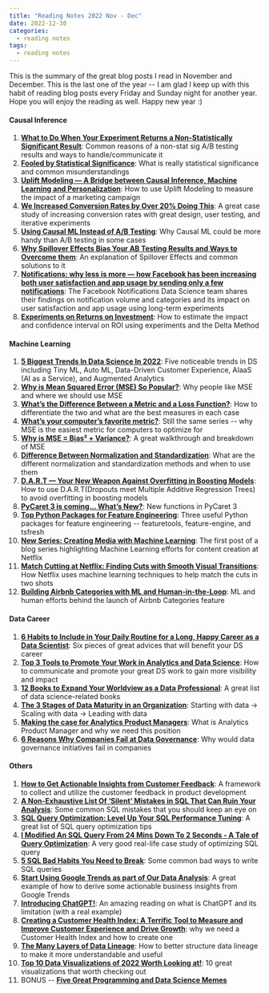 ```yaml
---
title: "Reading Notes 2022 Nov - Dec"
date: 2022-12-30
categories:
  - reading notes
tags:
  - reading notes
---
```


This is the summary of the great blog posts I read in November and December. This is the last one of the year -- I am glad I keep up with this habit of reading blog posts every Friday and Sunday night for another year. Hope you will enjoy the reading as well. Happy new year :)  


#### Causal Inference  
1. [**What to Do When Your Experiment Returns a Non-Statistically Significant Result**](https://towardsdatascience.com/what-to-do-when-your-experiment-returns-a-non-statistically-significant-result-81ecaf56fb32): Common reasons of a non-stat sig A/B testing results and ways to handle/communicate it     
2. [**Fooled by Statistical Significance**](https://towardsdatascience.com/fooled-by-statistical-significance-7fed1bc2caf9): What is really statistical significance and common misunderstandings  
3. [**Uplift Modeling — A Bridge between Causal Inference, Machine Learning and Personalization**](https://medium.com/@salonibansal2612/uplift-modelling-a-bridge-between-causal-inference-machine-learning-and-personalization-8396079c1070): How to use Uplift Modeling to measure the impact of a marketing campaign  
4. [**We Increased Conversion Rates by Over 20% Doing This**](https://bootcamp.uxdesign.cc/increase-onboarding-conversion-by-over-20-f596d8a23f79): A great case study of increasing conversion rates with great design, user testing, and iterative experiments  
5. [**Using Causal ML Instead of A/B Testing**](https://towardsdatascience.com/using-causal-ml-instead-of-a-b-testing-eeb1067d7fc0): Why Causal ML could be more handy than A/B testing in some cases  
6. [**Why Spillover Effects Bias Your AB Testing Results and Ways to Overcome them**](https://medium.com/@weonhyeok.chung/why-spillover-effects-bias-your-ab-testing-and-ways-to-overcome-them-e7f06efd0b56): An explanation of Spillover Effects and common solutions to it  
7. [**Notifications: why less is more — how Facebook has been increasing both user satisfaction and app usage by sending only a few notifications**](https://medium.com/@AnalyticsAtMeta/notifications-why-less-is-more-how-facebook-has-been-increasing-both-user-satisfaction-and-app-9463f7325e7d): The Facebook Notifications Data Science team shares their findings on notification volume and categories and its impact on user satisfaction and app usage using long-term experiments  
8. [**Experiments on Returns on Investment**](https://towardsdatascience.com/experiments-on-returns-on-investment-34a1953c5f16): How to estimate the impact and confidence interval on ROI using experiments and the Delta Method   


#### Machine Learning
1. [**5 Biggest Trends In Data Science In 2022**](https://blog.jovian.ai/the-5-biggest-trends-in-data-science-in-2022-9f3d2397498c): Five noticeable trends in DS including Tiny ML, Auto ML, Data-Driven Customer Experience, AIaaS (AI as a Service), and Augmented Analytics     
2. [**Why is Mean Squared Error (MSE) So Popular?**](https://towardsdatascience.com/why-is-mean-squared-error-mse-so-popular-4320d5f003e5): Why people like MSE and where we should use MSE  
3. [**What’s the Difference Between a Metric and a Loss Function?**](https://towardsdatascience.com/whats-the-difference-between-a-metric-and-a-loss-function-38cac955f46d): How to differentiate the two and what are the best measures in each case  
4. [**What’s your computer’s favorite metric?**](https://towardsdatascience.com/whats-your-computer-s-favorite-metric-98c132b0488a): Still the same series -- why MSE is the easiest metric for computers to optimize for  
5. [**Why is MSE = Bias² + Variance?**](https://towardsdatascience.com/why-is-mse-bias%C2%B2-variance-dbdeda6f0e70): A great walkthrough and breakdown of MSE  
6. [**Difference Between Normalization and Standardization**](https://pub.towardsai.net/difference-between-normalization-and-standardization-745030eaf96f): What are the different normalization and standardization methods and when to use them  
7. [**D.A.R.T — Your New Weapon Against Overfitting in Boosting Models**](https://medium.com/@meir412_37692/d-a-r-t-your-new-weapon-against-overfitting-in-boosting-models-9ea4e6aa435b): How to use D.A.R.T(Dropouts meet Multiple Additive Regression Trees) to avoid overfitting in boosting models  
8. [**PyCaret 3 is coming… What’s New?**](https://moez-62905.medium.com/pycaret-3-is-coming-whats-new-8d7d241c40d8): New functions in PyCaret 3  
9. [**Top Python Packages for Feature Engineering**](https://medium.com/towards-data-science/top-python-packages-for-feature-engineering-c0a75dba0081): Three useful Python packages for feature engineering -- featuretools, feature-engine, and tsfresh  
10. [**New Series: Creating Media with Machine Learning**](https://netflixtechblog.com/new-series-creating-media-with-machine-learning-5067ac110bcd): The first post of a blog series highlighting Machine Learning efforts for content creation at Netflix   
11. [**Match Cutting at Netflix: Finding Cuts with Smooth Visual Transitions**](https://netflixtechblog.com/match-cutting-at-netflix-finding-cuts-with-smooth-visual-transitions-31c3fc14ae59): How Netflix uses machine learning techniques to help match the cuts in two shots  
12. [**Building Airbnb Categories with ML and Human-in-the-Loop**](https://medium.com/airbnb-engineering/building-airbnb-categories-with-ml-and-human-in-the-loop-e97988e70ebb): ML and human efforts behind the launch of Airbnb Categories feature  


#### Data Career
1. [**6 Habits to Include in Your Daily Routine for a Long, Happy Career as a Data Scientist**](https://towardsdatascience.com/6-habits-to-include-in-your-daily-routine-for-a-long-happy-career-as-a-data-scientist-de733eae6250): Six pieces of great advices that will benefit your DS career  
2. [**Top 3 Tools to Promote Your Work in Analytics and Data Science**](https://towardsdatascience.com/top-3-tools-to-promote-your-work-in-analytics-data-science-7b87d80615fc): How to communicate and promote your great DS work to gain more visibility and impact  
3. [**12 Books to Expand Your Worldview as a Data Professional**](https://nicolejaneway.medium.com/12-books-expand-worldview-ea1fe6d37c54): A great list of data science-related books  
4. [**The 3 Stages of Data Maturity in an Organization**](https://medium.com/@dom.n/the-3-stages-of-data-maturity-in-an-organisation-898d41c8f56): Starting with data -> Scaling with data -> Leading with data  
5. [**Making the case for Analytics Product Managers**](https://medium.com/@bigdatajames/making-the-case-for-analytics-product-managers-15ca72fba79d): What is Analytics Product Manager and why we need this position  
6. [**6 Reasons Why Companies Fail at Data Governance**](https://towardsdatascience.com/6-reasons-why-companies-fail-at-data-governance-6d13fdeda570): Why would data governance initiatives fail in companies   


#### Others
1. [**How to Get Actionable Insights from Customer Feedback**](https://towardsdatascience.com/how-to-get-actionable-insights-from-customer-feedback-a922ec5b37e1): A framework to collect and utilize the customer feedback in product development  
2. [**A Non-Exhaustive List Of ‘Silent’ Mistakes in SQL That Can Ruin Your Analysis**](https://towardsdatascience.com/a-non-exhaustive-list-of-silent-mistakes-in-sql-that-can-ruin-your-analysis-e5c62e6db489): Some common SQL mistakes that you should keep an eye on  
3. [**SQL Query Optimization: Level Up Your SQL Performance Tuning**](https://betterprogramming.pub/sql-query-optimization-level-up-your-sql-performance-tuning-d93af175b24b): A great list of SQL query optimization tips  
4. [**I Modified An SQL Query From 24 Mins Down To 2 Seconds - A Tale of Query Optimization**](https://medium.com/swlh/i-modified-an-sql-query-from-24-mins-down-to-2-seconds-a-tale-of-query-optimization-bcf49d50174b): A very good real-life case study of optimizing SQL query  
5. [**5 SQL Bad Habits You Need to Break**](https://medium.com/learning-sql/5-sql-bad-habits-you-need-to-break-a2199955b763): Some common bad ways to write SQL queries  
6. [**Start Using Google Trends as part of Our Data Analysis**](https://medium.com/codex/start-using-google-trends-as-part-of-our-data-analysis-9132607f2e8c): A great example of how to derive some actionable business insights from Google Trends  
7. [**Introducing ChatGPT!**](https://kozyrkov.medium.com/introducing-chatgpt-aa824ad89623): An amazing reading on what is ChatGPT and its limitation (with a real example)  
8. [**Creating a Customer Health Index: A Terrific Tool to Measure and Improve Customer Experience and Drive Growth**](https://medium.com/@alitaimurshabbir/creating-a-customer-health-index-a-terrific-tool-to-measure-and-improve-customer-experience-and-b342bc33a20): why we need a Customer Health Index and how to create one  
9. [**The Many Layers of Data Lineage**](https://medium.com/data-monzo/the-many-layers-of-data-lineage-2eb898709ad3): How to better structure data lineage to make it more understandable and useful  
10. [**Top 10 Data Visualizations of 2022 Worth Looking at!**](https://medium.com/geekculture/top-10-data-visualizations-of-2022-worth-looking-at-eec641e3fe84): 10 great visualizations that worth checking out  
11. BONUS -- [**Five Great Programming and Data Science Memes**](https://keith-mcnulty.medium.com/five-great-programming-and-data-science-memes-db26d43b2f46)  
